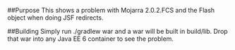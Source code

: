 ##Purpose
This shows a problem with Mojarra 2.0.2.FCS and the Flash object when doing JSF redirects.

##Building
Simply run ./gradlew war and a war will be built in build/lib. Drop that war into any Java EE 6 container to see the problem.
